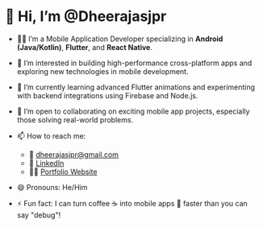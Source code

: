 # 👋 Hi, I’m @Dheerajasjpr

- 👨‍💻 I’m a Mobile Application Developer specializing in **Android (Java/Kotlin)**, **Flutter**, and **React Native**.
- 👀 I’m interested in building high-performance cross-platform apps and exploring new technologies in mobile development.
- 🌱 I’m currently learning advanced Flutter animations and experimenting with backend integrations using Firebase and Node.js.
- 💞️ I’m open to collaborating on exciting mobile app projects, especially those solving real-world problems.
- 📫 How to reach me:  
  - 📧 dheerajasjpr@gmail.com  
  - 🔗 [LinkedIn](https://www.linkedin.com)  
  - 🧑‍💻 [Portfolio Website](portfolio-link.com)

- 😄 Pronouns: He/Him
- ⚡ Fun fact: I can turn coffee ☕ into mobile apps 📱 faster than you can say "debug"!

<!---
Dheerajasjpr/Dheerajasjpr is a ✨ special ✨ repository because its `README.md` (this file) appears on your GitHub profile.
You can click the Preview link to take a look at your changes.
--->
